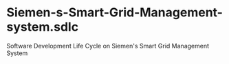 # Siemen-s-Smart-Grid-Management-system.sdlc
Software Development Life Cycle on Siemen's Smart Grid Management System
